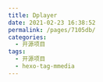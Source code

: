 ```yaml
---
title: Dplayer
date: 2021-02-23 16:38:52
permalink: /pages/7105db/
categories:
  - 开源项目
tags:
  - 开源项目
  - hexo-tag-mmedia
---
```

